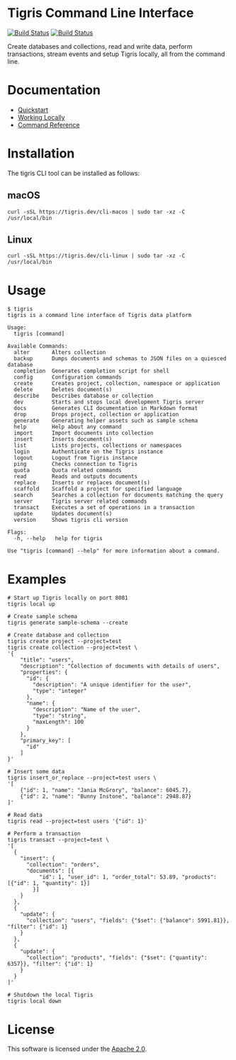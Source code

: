 # Tigris Command Line Interface

[![Build Status](https://github.com/tigrisdata/tigrisdb/workflows/go-lint/badge.svg)]()
[![Build Status](https://github.com/tigrisdata/tigrisdb/workflows/go-test/badge.svg)]()

Create databases and collections, read and write data, perform transactions,
stream events and setup Tigris locally, all from the command line.

# Documentation
- [Quickstart](https://docs.tigrisdata.com/quickstart/with-cli)
- [Working Locally](https://docs.tigrisdata.com/cli/working-locally)
- [Command Reference](https://docs.tigrisdata.com/cli)

# Installation

The tigris CLI tool can be installed as follows:

## macOS

```shell
curl -sSL https://tigris.dev/cli-macos | sudo tar -xz -C /usr/local/bin
```

## Linux

```shell
curl -sSL https://tigris.dev/cli-linux | sudo tar -xz -C /usr/local/bin
```

# Usage

```shell
$ tigris
tigris is a command line interface of Tigris data platform

Usage:
  tigris [command]

Available Commands:
  alter       Alters collection
  backup      Dumps documents and schemas to JSON files on a quiesced database
  completion  Generates completion script for shell
  config      Configuration commands
  create      Creates project, collection, namespace or application
  delete      Deletes document(s)
  describe    Describes database or collection
  dev         Starts and stops local development Tigris server
  docs        Generates CLI documentation in Markdown format
  drop        Drops project, collection or application
  generate    Generating helper assets such as sample schema
  help        Help about any command
  import      Import documents into collection
  insert      Inserts document(s)
  list        Lists projects, collections or namespaces
  login       Authenticate on the Tigris instance
  logout      Logout from Tigris instance
  ping        Checks connection to Tigris
  quota       Quota related commands
  read        Reads and outputs documents
  replace     Inserts or replaces document(s)
  scaffold    Scaffold a project for specified language
  search      Searches a collection for documents matching the query
  server      Tigris server related commands
  transact    Executes a set of operations in a transaction
  update      Updates document(s)
  version     Shows tigris cli version

Flags:
  -h, --help   help for tigris

Use "tigris [command] --help" for more information about a command.
```

# Examples

```shell
# Start up Tigris locally on port 8081
tigris local up

# Create sample schema
tigris generate sample-schema --create

# Create database and collection
tigris create project --project=test
tigris create collection --project=test \
'{
    "title": "users",
    "description": "Collection of documents with details of users",
    "properties": {
      "id": {
        "description": "A unique identifier for the user",
        "type": "integer"
      },
      "name": {
        "description": "Name of the user",
        "type": "string",
        "maxLength": 100
      }
    },
    "primary_key": [
      "id"
    ]
}'

# Insert some data
tigris insert_or_replace --project=test users \
'[
    {"id": 1, "name": "Jania McGrory", "balance": 6045.7},
    {"id": 2, "name": "Bunny Instone", "balance": 2948.87}
]'

# Read data
tigris read --project=test users '{"id": 1}'

# Perform a transaction
tigris transact --project=test \
'[
  {
    "insert": {
      "collection": "orders",
      "documents": [{
          "id": 1, "user_id": 1, "order_total": 53.89, "products": [{"id": 1, "quantity": 1}]
        }]
    }
  },
  {
    "update": {
      "collection": "users", "fields": {"$set": {"balance": 5991.81}}, "filter": {"id": 1}
    }
  },
  {
    "update": {
      "collection": "products", "fields": {"$set": {"quantity": 6357}}, "filter": {"id": 1}
    }
  }
]'

# Shutdown the local Tigris
tigris local down
```

# License
This software is licensed under the [Apache 2.0](LICENSE).
